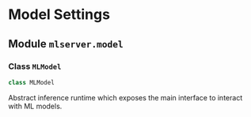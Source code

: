 # Model Settings

## Module `mlserver.model`

### Class `MLModel`

```python
class MLModel
```

Abstract inference runtime which exposes the main interface to interact
with ML models.

